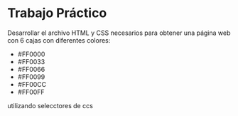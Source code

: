 # Trabajo Práctico

Desarrollar el archivo HTML y CSS necesarios para obtener una página web con 6 cajas con diferentes colores:
- #FF0000
- #FF0033
- #FF0066
- #FF0099
- #FF00CC
- #FF00FF

utilizando selecctores de ccs